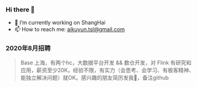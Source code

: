 ### Hi there 👋

- 🔭 I’m currently working on ShangHai
- 📫 How to reach me: [aikuyun.tsl@gmail.com](aikuyun.tsl@gmail.com)

### 2020年8月招聘
> Base 上海，有两个hc，大数据平台开发 && 数仓开发，对 Flink 有研究和应用，薪资至少20K，经验不限，有实力（会思考、会学习、有极客精神、能独立解决问题）就OK。感兴趣的朋友简历发我📮，备注github

